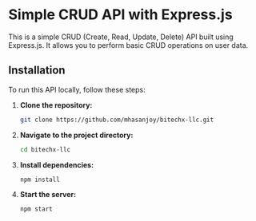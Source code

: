 # Simple CRUD API with Express.js

This is a simple CRUD (Create, Read, Update, Delete) API built using Express.js. It allows you to perform basic CRUD operations on user data.

## Installation

To run this API locally, follow these steps:

1. **Clone the repository:**

   ```bash
   git clone https://github.com/mhasanjoy/bitechx-llc.git
   ```

2. **Navigate to the project directory:**

   ```bash
   cd bitechx-llc
   ```

3. **Install dependencies:**

   ```bash
   npm install
   ```

4. **Start the server:**
   ```bash
   npm start
   ```
